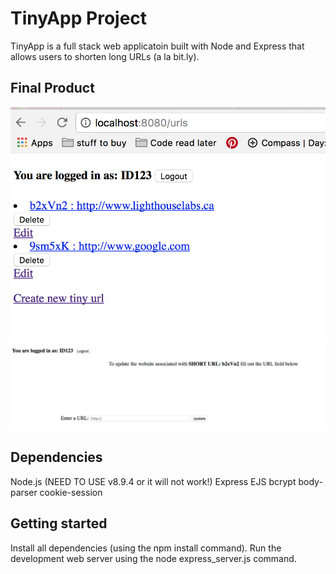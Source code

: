 # TinyApp Project
TinyApp is a full stack web applicatoin built with Node and Express that allows users to shorten long URLs (a la bit.ly).
## Final Product 

![personal urls list for registered user.](https://github.com/AugustGit/tinyapp/blob/featureUserRegistration/docs/urls%20page.png?raw=true)
![edit tinyurls for registered user.](https://github.com/AugustGit/tinyapp/blob/featureUserRegistration/docs/edit%20page.png?raw=true)


## Dependencies

Node.js (NEED TO USE v8.9.4 or it will not work!)
Express
EJS
bcrypt
body-parser
cookie-session

## Getting started

Install all dependencies (using the npm install command).
Run the development web server using the node express_server.js command.
